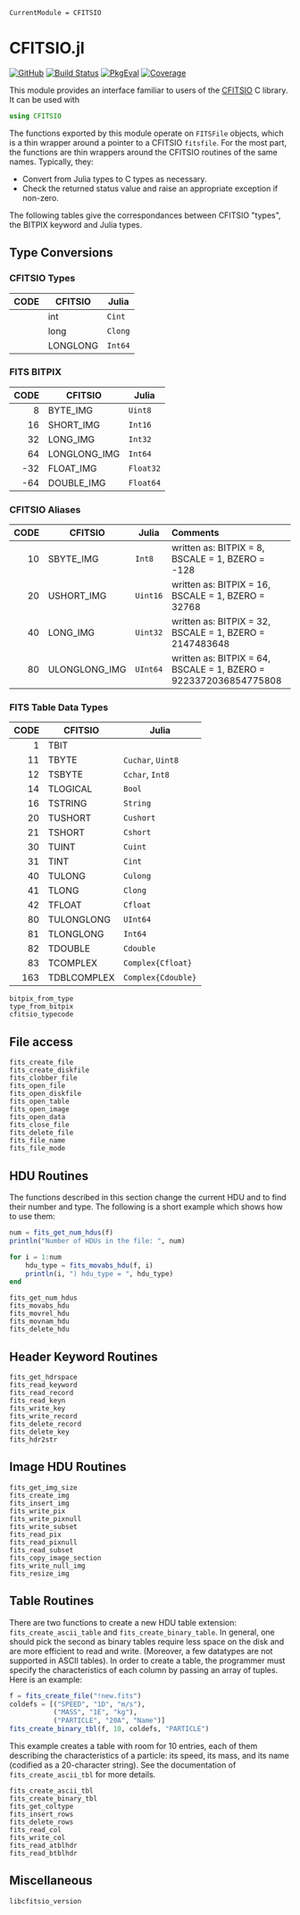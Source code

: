 ```@meta
CurrentModule = CFITSIO
```

# CFITSIO.jl

[![GitHub](https://img.shields.io/badge/Code-GitHub-black.svg)](https://github.com/juliaastro/CFITSIO.jl)
[![Build Status](https://github.com/JuliaAstro/CFITSIO.jl/workflows/CI/badge.svg)](https://github.com/JuliaAstro/CFITSIO.jl/actions)
[![PkgEval](https://juliaci.github.io/NanosoldierReports/pkgeval_badges/C/CFITSIO.svg)](https://juliaci.github.io/NanosoldierReports/pkgeval_badges/report.html)
[![Coverage](https://codecov.io/gh/JuliaAstro/CFITSIO.jl/branch/master/graph/badge.svg)](https://codecov.io/gh/JuliaAstro/CFITSIO.jl)

This module provides an interface familiar to users of the
[CFITSIO](http://heasarc.gsfc.nasa.gov/fitsio/) C library. It can be used with

```julia
using CFITSIO
```

The functions exported by this module operate on `FITSFile` objects,
which is a thin wrapper around a pointer to a CFITSIO `fitsfile`.
For the most part, the functions are thin wrappers around the CFITSIO
routines of the same names. Typically, they:

* Convert from Julia types to C types as necessary.
* Check the returned status value and raise an appropriate exception if
  non-zero.

The following tables give the correspondances between CFITSIO "types",
the BITPIX keyword and Julia types.

## Type Conversions

### CFITSIO Types
| CODE | CFITSIO   | Julia   |
|-----:|-----------|---------|
|      | int       | `Cint`  |
|      | long      | `Clong` |
|      | LONGLONG  | `Int64` |

### FITS BITPIX
| CODE | CFITSIO       | Julia     |
|-----:|---------------|-----------|
|    8 | BYTE\_IMG     | `Uint8`   |
|   16 | SHORT\_IMG    | `Int16`   |
|   32 | LONG\_IMG     | `Int32`   |
|   64 | LONGLONG\_IMG | `Int64`   |
|  -32 | FLOAT\_IMG    | `Float32` |
|  -64 | DOUBLE\_IMG   | `Float64` |

### CFITSIO Aliases
| CODE | CFITSIO        | Julia    | Comments                                                         |
|-----:|----------------|----------|:-----------------------------------------------------------------|
|   10 | SBYTE\_IMG     | `Int8`   | written as: BITPIX = 8, BSCALE = 1, BZERO = -128                 |
|   20 | USHORT\_IMG    | `Uint16` | written as: BITPIX = 16, BSCALE = 1, BZERO = 32768               |
|   40 | LONG\_IMG      | `Uint32` | written as: BITPIX = 32, BSCALE = 1, BZERO = 2147483648          |
|   80 | ULONGLONG\_IMG | `UInt64` | written as: BITPIX = 64, BSCALE = 1, BZERO = 9223372036854775808 |

### FITS Table Data Types
| CODE | CFITSIO     | Julia              |
|-----:|-------------|--------------------|
|    1 | TBIT        |                    |
|   11 | TBYTE       | `Cuchar`, `Uint8`  |
|   12 | TSBYTE      | `Cchar`, `Int8`    |
|   14 | TLOGICAL    | `Bool  `           |
|   16 | TSTRING     | `String  `         |
|   20 | TUSHORT     | `Cushort`          |
|   21 | TSHORT      | `Cshort`           |
|   30 | TUINT       | `Cuint`            |
|   31 | TINT        | `Cint`             |
|   40 | TULONG      | `Culong`           |
|   41 | TLONG       | `Clong`            |
|   42 | TFLOAT      | `Cfloat`           |
|   80 | TULONGLONG  | `UInt64`           |
|   81 | TLONGLONG   | `Int64`            |
|   82 | TDOUBLE     | `Cdouble`          |
|   83 | TCOMPLEX    | `Complex{Cfloat}`  |
|  163 | TDBLCOMPLEX | `Complex{Cdouble}` |

```@docs
bitpix_from_type
type_from_bitpix
cfitsio_typecode
```

## File access

```@docs
fits_create_file
fits_create_diskfile
fits_clobber_file
fits_open_file
fits_open_diskfile
fits_open_table
fits_open_image
fits_open_data
fits_close_file
fits_delete_file
fits_file_name
fits_file_mode
```

## HDU Routines

The functions described in this section change the current
HDU and to find their number and type. The following is a short
example which shows how to use them:

```julia
num = fits_get_num_hdus(f)
println("Number of HDUs in the file: ", num)

for i = 1:num
    hdu_type = fits_movabs_hdu(f, i)
    println(i, ") hdu_type = ", hdu_type)
end
```

```@docs
fits_get_num_hdus
fits_movabs_hdu
fits_movrel_hdu
fits_movnam_hdu
fits_delete_hdu
```

## Header Keyword Routines

```@docs
fits_get_hdrspace
fits_read_keyword
fits_read_record
fits_read_keyn
fits_write_key
fits_write_record
fits_delete_record
fits_delete_key
fits_hdr2str
```

## Image HDU Routines

```@docs
fits_get_img_size
fits_create_img
fits_insert_img
fits_write_pix
fits_write_pixnull
fits_write_subset
fits_read_pix
fits_read_pixnull
fits_read_subset
fits_copy_image_section
fits_write_null_img
fits_resize_img
```

## Table Routines

There are two functions to create a new HDU table extension:
`fits_create_ascii_table` and `fits_create_binary_table`. In general,
one should pick the second as binary tables require less space on the
disk and are more efficient to read and write. (Moreover, a few
datatypes are not supported in ASCII tables). In order to create a
table, the programmer must specify the characteristics of each column
by passing an array of tuples. Here is an example:

```julia
f = fits_create_file("!new.fits")
coldefs = [("SPEED", "1D", "m/s"),
           ("MASS", "1E", "kg"),
           ("PARTICLE", "20A", "Name")]
fits_create_binary_tbl(f, 10, coldefs, "PARTICLE")
```

This example creates a table with room for 10 entries, each of them
describing the characteristics of a particle: its speed, its mass, and
its name (codified as a 20-character string). See the documentation of
`fits_create_ascii_tbl` for more details.

```@docs
fits_create_ascii_tbl
fits_create_binary_tbl
fits_get_coltype
fits_insert_rows
fits_delete_rows
fits_read_col
fits_write_col
fits_read_atblhdr
fits_read_btblhdr
```

## Miscellaneous

```@docs
libcfitsio_version
```
